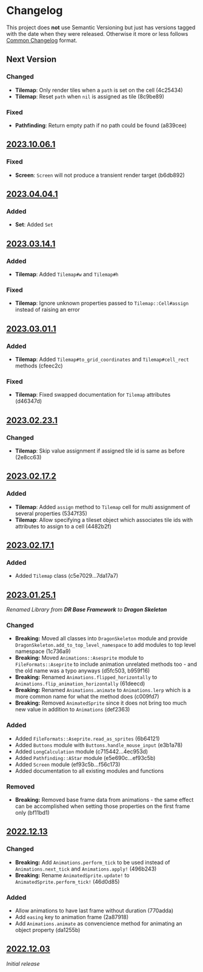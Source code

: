 # Changelog

This project does **not** use Semantic Versioning but just has versions tagged with the date when they were released.
Otherwise it more or less follows [Common Changelog] format.

## Next Version

### Changed
- **Tilemap**: Only render tiles when a `path` is set on the cell (4c25434)
- **Tilemap**: Reset `path` when `nil` is assigned as tile (8c9be89)

### Fixed
- **Pathfinding**: Return empty path if no path could be found (a839cee)

## [2023.10.06.1]

### Fixed
- **Screen**: `Screen` will not produce a transient render target (b6db892)

## [2023.04.04.1]

### Added
- **Set**: Added `Set`

## [2023.03.14.1]

### Added
- **Tilemap**: Added `Tilemap#w` and `Tilemap#h`

### Fixed
- **Tilemap**: Ignore unknown properties passed to `Tilemap::Cell#assign` instead of raising an error

## [2023.03.01.1]

### Added
- **Tilemap**: Added `Tilemap#to_grid_coordinates` and `Tilemap#cell_rect` methods (cfeec2c)

### Fixed
- **Tilemap**: Fixed swapped documentation for `Tilemap` attributes (d46347d)

## [2023.02.23.1]

### Changed
- **Tilemap**: Skip value assignment if assigned tile id is same as before (2e8cc63)

## [2023.02.17.2]

### Added
- **Tilemap**: Added `assign` method to `Tilemap` cell for multi assignment of several properties (5347f35)
- **Tilemap**: Allow specifying a tileset object which associates tile ids with attributes to assign to a cell (4482b2f)

## [2023.02.17.1]

### Added
- Added `Tilemap` class (c5e7029...7da17a7)

## [2023.01.25.1]

*Renamed Library from **DR Base Framework** to **Dragon Skeleton***

### Changed
- **Breaking:** Moved all classes into `DragonSkeleton` module and provide `DragonSkeleton.add_to_top_level_namespace` to add modules to top level namespace (1c736a9)
- **Breaking:** Moved `Animations::Asesprite` module to `FileFormats::Aseprite` to include animation unrelated methods too - and the old name was a typo anyways (d5fc503, b959f16)
- **Breaking:** Renamed `Animations.flipped_horizontally` to `Animations.flip_animation_horizontally` (61deecd)
- **Breaking:** Renamed `Animations.animate` to `Animations.lerp` which is a more common name for what the method does (c009fd7)
- **Breaking:** Removed `AnimatedSprite` since it does not bring too much new value in addition to `Animations` (def2363)

### Added
- Added `FileFormats::Aseprite.read_as_sprites` (6b64121)
- Added `Buttons` module with `Buttons.handle_mouse_input` (e3b1a78)
- Added `LongCalculation` module (c715442...4ec953d)
- Added `Pathfinding::AStar` module (e5e690c...ef93c5b)
- Added `Screen` module (ef93c5b...f56c173)
- Added documentation to all existing modules and functions

### Removed
- **Breaking:** Removed base frame data from animations - the same effect can be accomplished when setting those properties on the first frame only (bf11bd1)

## [2022.12.13]

### Changed

- **Breaking:** Add `Animations.perform_tick` to be used instead of `Animations.next_tick` and `Animations.apply!` (496b243)
- **Breaking:** Rename `AnimatedSprite.update!` to `AnimatedSprite.perform_tick!` (46d0d85)

### Added

- Allow animations to have last frame without duration (770adda)
- Add `easing` key to animation frame (2a87918)
- Add `Animations.animate` as convencience method for animating an object property (da1255b)


## [2022.12.03]

*Initial release*

[Common Changelog]: https://common-changelog.org/
[2022.12.03]: https://github.com/kfischer-okarin/dragon_skeleton/releases/tag/2022.12.03
[2022.12.13]: https://github.com/kfischer-okarin/dragon_skeleton/releases/tag/2022.12.13
[2023.01.25.1]: https://github.com/kfischer-okarin/dragon_skeleton/releases/tag/2023.01.25.1
[2023.02.17.1]: https://github.com/kfischer-okarin/dragon_skeleton/releases/tag/2023.02.17.1
[2023.02.17.2]: https://github.com/kfischer-okarin/dragon_skeleton/releases/tag/2023.02.17.2
[2023.02.23.1]: https://github.com/kfischer-okarin/dragon_skeleton/releases/tag/2023.02.23.1
[2023.03.01.1]: https://github.com/kfischer-okarin/dragon_skeleton/releases/tag/2023.03.01.1
[2023.03.14.1]: https://github.com/kfischer-okarin/dragon_skeleton/releases/tag/2023.03.14.1
[2023.04.04.1]: https://github.com/kfischer-okarin/dragon_skeleton/releases/tag/2023.04.04.1
[2023.10.06.1]: https://github.com/kfischer-okarin/dragon_skeleton/releases/tag/2023.10.06.1
